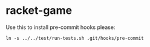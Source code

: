 # racket-game

Use this to install pre-commit hooks please: 

```
ln -s ../../test/run-tests.sh .git/hooks/pre-commit
```
